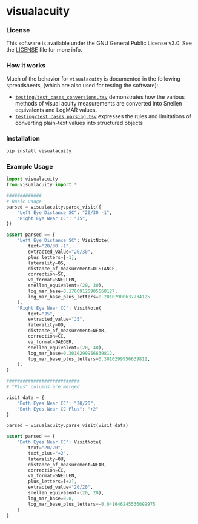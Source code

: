 <span id="README"></div>
# visualacuity

### License

This software is available under the GNU General Public License v3.0. See the [LICENSE](LICENSE) file for more info.

### How it works

Much of the behavior for `visualacuity` is documented in the following spreadsheets, (which are also used for testing 
the software):

* [`testing/test_cases_conversions.tsv`](testing/test_cases_conversions.tsv) demonstrates how the various methods of
  visual acuity measurements are converted into Snellen equivalents and LogMAR values. 
* [`testing/test_cases_parsing.tsv`](testing/test_cases_parsing.tsv) expresses the rules and limitations of converting
  plain-text values into structured objects

### Installation

```bash
pip install visualacuity
```

### Example Usage

```python
import visualacuity
from visualacuity import *

#############
# Basic usage
parsed = visualacuity.parse_visit({
    "Left Eye Distance SC": "20/30 -1",
    "Right Eye Near CC": "J5",
})

assert parsed == {
    "Left Eye Distance SC": VisitNote(
        text="20/30 -1",
        extracted_value="20/30",
        plus_letters=[-1],
        laterality=OS,
        distance_of_measurement=DISTANCE,
        correction=SC,
        va_format=SNELLEN,
        snellen_equivalent=(20, 30),
        log_mar_base=0.17609125905568127,
        log_mar_base_plus_letters=0.20107900637734125
    ),
    "Right Eye Near CC": VisitNote(
        text="J5",
        extracted_value="J5",
        laterality=OD,
        distance_of_measurement=NEAR,
        correction=CC,
        va_format=JAEGER,
        snellen_equivalent=(20, 40),
        log_mar_base=0.3010299956639812,
        log_mar_base_plus_letters=0.3010299956639812,
    ),
}

###########################
# "Plus" columns are merged

visit_data = {
    "Both Eyes Near CC": "20/20",
    "Both Eyes Near CC Plus": "+2"
}

parsed = visualacuity.parse_visit(visit_data)

assert parsed == {
    "Both Eyes Near CC": VisitNote(
        text="20/20",
        text_plus="+2",
        laterality=OU,
        distance_of_measurement=NEAR,
        correction=CC,
        va_format=SNELLEN,
        plus_letters=[+2],
        extracted_value="20/20",
        snellen_equivalent=(20, 20),
        log_mar_base=0.0,
        log_mar_base_plus_letters=-0.041646245536099975
    )
}

```
